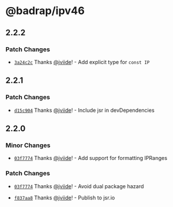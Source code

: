 # @badrap/ipv46

## 2.2.2

### Patch Changes

- [`3a24c2c`](https://github.com/badrap/ipv46/commit/3a24c2c0e89ab5723271f4f5b298d4357b7f39c0) Thanks [@jviide](https://github.com/jviide)! - Add explicit type for `const IP`

## 2.2.1

### Patch Changes

- [`d15c904`](https://github.com/badrap/ipv46/commit/d15c90414d8101a1fd901f20f7f5b1ca0831328c) Thanks [@jviide](https://github.com/jviide)! - Include jsr in devDependencies

## 2.2.0

### Minor Changes

- [`03f7774`](https://github.com/badrap/ipv46/commit/03f777495abe0b3b40a48ec153efa78ee30438cc) Thanks [@jviide](https://github.com/jviide)! - Add support for formatting IPRanges

### Patch Changes

- [`03f7774`](https://github.com/badrap/ipv46/commit/03f777495abe0b3b40a48ec153efa78ee30438cc) Thanks [@jviide](https://github.com/jviide)! - Avoid dual package hazard

- [`f837aa8`](https://github.com/badrap/ipv46/commit/f837aa8524ee43857ed690416cbec07966112726) Thanks [@jviide](https://github.com/jviide)! - Publish to jsr.io
